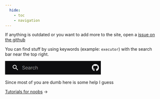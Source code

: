 ```yaml
---
  hide:
    - toc
    - navigation
---
```


<script src="assets/index.js"></script>
<style>
a.arrow-link::after {
  content: "->";
  display: inline-block;
  margin-left: 0.25em;
  margin-right: 0.25em;
  transition: margin 0.2s ease;
}
a.arrow-link:hover::after {
  margin-left: 0.5em;
  margin-right: 0em;
}
</style>

<p>If anything is outdated or you want to add more to the site, open a <a href="https://github.com/infyiff/help/issues/new">issue on the github</a></p>

You can find stuff by using keywords (example: `executor`) with the search bar near the top right.

<img src="assets/search.png" alt="search bar">

Since most of you are dumb here is some help I guess

<nav>
  <a href="tutorials/" class="arrow-link">Tutorials for noobs</a>
</nav>
